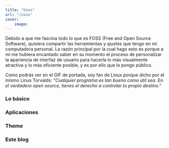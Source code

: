 ```yaml
---
title: "Usos"
url: "/usos"
cover:
    image: 
---
```


Debido a que me fascina todo lo que es FOSS (Free and Open Source Software), quisiera compartir las herramientas y ajustes que tengo en mi computadora personal. La razón principal por la cual hago esto es porque a mi me hubiera encantado saber en su momento el proceso de personalizar la apariencia de interfaz de usuario para hacerla lo más visualmente atractiva y lo más eficiente posible, y es por ello que lo pongo público. 

Como podrás ver en el GIF de portada, soy fan de Linux porque dicho por el mismo Linus Torvalds: _"Cualquier programa es tan bueno como útil sea. En el verdadero open source, tienes el derecho a controlar tu propio destino."_ 

### Lo básico

### Aplicaciones

### Theme 

### Este blog
